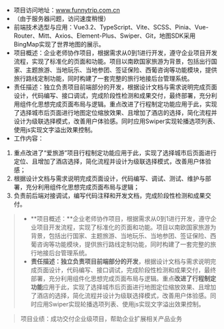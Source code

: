 - 项目访问地址：www.funnytrip.com.cn
- （由于服务器问题，访问速度稍慢）
- 前端技术选型与应用：Vue3.2、TypeScript、Vite、SCSS、Pinia、Vue-Router、Mitt、Axios、Element-Plus、Swiper、Git，地图SDK采用BingMap实现了世界地图的展示。 
- 项目概述：企业老师协作项目，根据需求从0到1进行开发，遵守企业项目开发流程，实现了标准化的页面和功能。项目以南欧国家旅游为背景，包括出行国家、主题旅游、当地玩乐、当地参团、签证保险、西葡咨询等功能模块，提供旅行路线定制功能，同时构建了一套完整的旅行地接后台管理系统。
- 责任描述：独立负责项目前端部分的开发，根据设计文档与需求说明完成页面设计，代码编写、接口调试，完成阶段性检测和成果交付，最终部署，充分利用组件化思想完成页面布局与逻辑。重点改进了行程制定功能应用于此，实现了选择城市后页面进行地图定位缩放效果、且增加了酒店的选择，简化流程并设计为级联选择模式，改善用户体验感。同时应用Swiper实现轮播选项列表、使用js实现文字溢出效果控制。
- 工作内容：

1. 重点改进了“爱旅游”项目行程制定功能应用于此，实现了选择城市后页面进行定位、且增加了酒店选择，简化流程并设计为级联选择模式，改善用户体验感；
2. 根据设计文档与需求说明完成页面设计，代码编写、调试、测试、维护与部署，充分利用组件化思想完成页面布局与逻辑；
3. 负责前后端对接调试，编写代码注释和开发文档，完成阶段性检测和成果交付。

> - **项目概述：**企业老师协作项目，根据需求从0到1进行开发，遵守企业项目开发流程，实现了标准化的页面和功能。项目以南欧国家旅游为背景，包括出行国家、主题旅游、当地玩乐、当地参团、签证保险、西葡咨询等功能模块，提供旅行路线定制功能，同时构建了一套完整的旅行地接后台管理系统。
> - **责任描述：独立负责项目前端部分的开发**，根据设计文档与需求说明完成页面设计，代码编写、接口调试，完成阶段性检测和成果交付，最终部署，充分利用组件化思想完成页面布局与逻辑。重点**改进了行程制定功能**应用于此，实现了选择城市后页面进行地图定位缩放效果、且增加了酒店的选择，简化流程并设计为级联选择模式，改善用户体验感。同时应用Swiper实现轮播选项列表、使用js实现文字溢出效果控制。

> 项目业绩：成功交付企业级项目，帮助企业扩展相关产品业务
